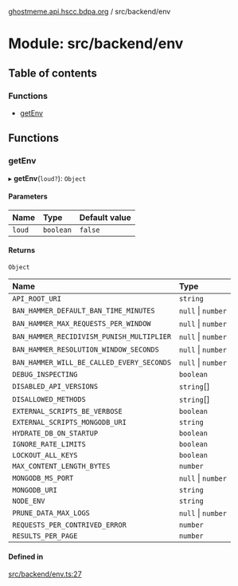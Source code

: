 [ghostmeme.api.hscc.bdpa.org][1] / src/backend/env

# Module: src/backend/env

## Table of contents

### Functions

- [getEnv][2]

## Functions

### getEnv

▸ **getEnv**(`loud?`): `Object`

#### Parameters

| Name   | Type      | Default value |
| :----- | :-------- | :------------ |
| `loud` | `boolean` | `false`       |

#### Returns

`Object`

| Name                                      | Type               |
| :---------------------------------------- | :----------------- |
| `API_ROOT_URI`                            | `string`           |
| `BAN_HAMMER_DEFAULT_BAN_TIME_MINUTES`     | `null` \| `number` |
| `BAN_HAMMER_MAX_REQUESTS_PER_WINDOW`      | `null` \| `number` |
| `BAN_HAMMER_RECIDIVISM_PUNISH_MULTIPLIER` | `null` \| `number` |
| `BAN_HAMMER_RESOLUTION_WINDOW_SECONDS`    | `null` \| `number` |
| `BAN_HAMMER_WILL_BE_CALLED_EVERY_SECONDS` | `null` \| `number` |
| `DEBUG_INSPECTING`                        | `boolean`          |
| `DISABLED_API_VERSIONS`                   | `string`[]         |
| `DISALLOWED_METHODS`                      | `string`[]         |
| `EXTERNAL_SCRIPTS_BE_VERBOSE`             | `boolean`          |
| `EXTERNAL_SCRIPTS_MONGODB_URI`            | `string`           |
| `HYDRATE_DB_ON_STARTUP`                   | `boolean`          |
| `IGNORE_RATE_LIMITS`                      | `boolean`          |
| `LOCKOUT_ALL_KEYS`                        | `boolean`          |
| `MAX_CONTENT_LENGTH_BYTES`                | `number`           |
| `MONGODB_MS_PORT`                         | `null` \| `number` |
| `MONGODB_URI`                             | `string`           |
| `NODE_ENV`                                | `string`           |
| `PRUNE_DATA_MAX_LOGS`                     | `null` \| `number` |
| `REQUESTS_PER_CONTRIVED_ERROR`            | `number`           |
| `RESULTS_PER_PAGE`                        | `number`           |

#### Defined in

[src/backend/env.ts:27][3]

[1]: ../README.md
[2]: src_backend_env.md#getenv
[3]:
  https://github.com/nhscc/ghostmeme.api.hscc.bdpa.org/blob/ed30678/src/backend/env.ts#L27
